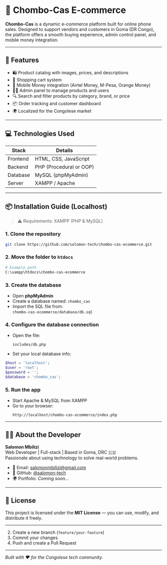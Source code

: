 
# 🛒 Chombo-Cas E-commerce

**Chombo-Cas** is a dynamic e-commerce platform built for online phone sales. Designed to support vendors and customers in Goma (DR Congo), the platform offers a smooth buying experience, admin control panel, and mobile money integration.

---

## 🚀 Features

- 🛍️ Product catalog with images, prices, and descriptions
- 🧺 Shopping cart system
- 📱 Mobile Money integration (Airtel Money, M-Pesa, Orange Money)
- 👨‍💼 Admin panel to manage products and users
- 🔍 Search and filter products by category, brand, or price
- 📦 Order tracking and customer dashboard
- 🌍 Localized for the Congolese market

---

## 💻 Technologies Used

| Stack | Details |
|-------|---------|
| Frontend | HTML, CSS, JavaScript |
| Backend  | PHP (Procedural or OOP) |
| Database | MySQL (phpMyAdmin) |
| Server   | XAMPP / Apache |

---

## 📦 Installation Guide (Localhost)

> ⚠️ Requirements: XAMPP (PHP & MySQL)

### 1. Clone the repository
```bash
git clone https://github.com/salomon-tech/chombo-cas-ecommerce.git
```

### 2. Move the folder to `htdocs`
```bash
# Example path
C:\xampp\htdocs\chombo-cas-ecommerce
```

### 3. Create the database

- Open **phpMyAdmin**
- Create a database named: `chombo_cas`
- Import the SQL file from:  
  `chombo-cas-ecommerce/database/db.sql`

### 4. Configure the database connection

- Open the file:
  ```
  includes/db.php
  ```
- Set your local database info:
```php
$host = 'localhost';
$user = 'root';
$password = '';
$database = 'chombo_cas';
```

### 5. Run the app

- Start Apache & MySQL from XAMPP
- Go to your browser:
  ```
  http://localhost/chombo-cas-ecommerce/index.php
  ```
---

## 🙋‍♂️ About the Developer

**Salomon Mbilizi**  
Web Developer | Full-stack | Based in Goma, DRC 🇨🇩  
Passionate about using technology to solve real-world problems.

- 📧 Email: salomonmbilizi@gmail.com  
- 💼 GitHub: [@salomon-tech](https://github.com/salomon-tech)  
- 🌍 Portfolio: *Coming soon...*

---

## 📄 License

This project is licensed under the **MIT License** — you can use, modify, and distribute it freely.

---
2. Create a new branch (`feature/your-feature`)  
3. Commit your changes  
4. Push and create a Pull Request

---

*Built with ❤️ for the Congolese tech community.*
